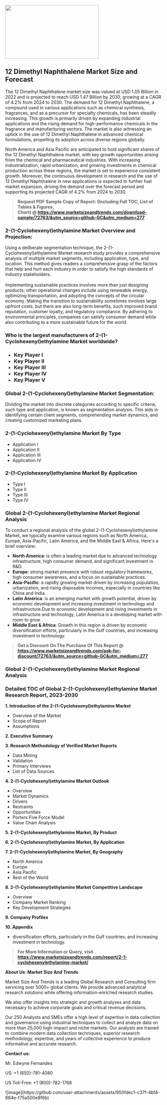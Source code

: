 <p><img class="alignnone size-medium wp-image-20088" src="https://ffe5etoiles.com/wp-content/uploads/2024/12/MST1-300x171.png" alt="" width="300" height="171" /></p><h2>12 Dimethyl Naphthalene Market Size and Forecast</h2><p>The 12 Dimethyl Naphthalene market size was valued at USD 1.05 Billion in 2022 and is projected to reach USD 1.47 Billion by 2030, growing at a CAGR of 4.2% from 2024 to 2030. The demand for 12 Dimethyl Naphthalene, a compound used in various applications such as chemical synthesis, fragrances, and as a precursor for specialty chemicals, has been steadily increasing. This growth is primarily driven by expanding industrial applications and the rising demand for high-performance chemicals in the fragrance and manufacturing sectors. The market is also witnessing an uptick in the use of 12 Dimethyl Naphthalene in advanced chemical formulations, propelling its adoption across diverse regions globally.</p><p>North America and Asia Pacific are anticipated to hold significant shares of the 12 Dimethyl Naphthalene market, with key growth opportunities arising from the chemical and pharmaceutical industries. With increasing industrialization, rapid urbanization, and growing investments in chemical production across these regions, the market is set to experience consistent growth. Moreover, the continuous development in research and the use of 12 Dimethyl Naphthalene in new applications is expected to further fuel market expansion, driving the demand over the forecast period and supporting its projected CAGR of 4.2% from 2024 to 2030.</p></p><blockquote id="" class=""><strong>Request PDF Sample Copy of Report: (Including Full TOC, List of Tables &amp; Figures, Chart)&nbsp;@&nbsp;<strong><a href="https://www.marketsizeandtrends.com/download-sample/72763/&utm_source=github-GC&utm_medium=277" target="_blank">https://www.marketsizeandtrends.com/download-sample/72763/&utm_source=github-GC&utm_medium=277</a></strong></strong></blockquote><h3 id="" class="">2-(1-Cyclohexenyl)ethylamine Market&nbsp;Overview and Projection:</h3><p id="" class="">Using a deliberate segmentation technique, the 2-(1-Cyclohexenyl)ethylamine Market research study provides a comprehensive analysis of multiple market segments, including application, type, and location. This method gives readers a comprehensive grasp of the factors that help and hurt each industry in order to satisfy the high standards of industry stakeholders. <br /> <br />Implementing sustainable practices involves more than just designing products; other operational changes include using renewable energy, optimizing transportation, and adopting the concepts of the circular economy. Making the transition to sustainability sometimes involves large upfront costs, but there are also long-term benefits, such improved brand reputation, customer loyalty, and regulatory compliance. By adhering to environmental principles, companies can satisfy consumer demand while also contributing to a more sustainable future for the world.</p><h3 id="" class="">Who is the largest manufacturers of&nbsp;2-(1-Cyclohexenyl)ethylamine Market worldwide?</h3><h3 class=""><p><ul><li>Key Player I </li><li> Key Player II </li><li> Key Player III </li><li> Key Player IV </li><li> Key Player V</li></ul></p></h3><h3 id="" class="">Global&nbsp;2-(1-Cyclohexenyl)ethylamine Market Segmentation:</h3><p id="" class="">Dividing the market into discrete categories according to specific criteria, such type and application, is known as segmentation analysis. This aids in identifying certain client segments, comprehending market dynamics, and creating customized marketing plans.</p><h3 id="" class="">2-(1-Cyclohexenyl)ethylamine Market&nbsp;By Type</h3><p><p><ul><li>Application I</li><li> Application II</li><li> Application III</li><li> Application IV</p></li></ul></p></p><h3 id="" class="">2-(1-Cyclohexenyl)ethylamine Market&nbsp;By Application</h3><p class=""><p><ul><li>Type I</li><li> Type II</li><li> Type III</li><li> Type IV</li></ul></p></p><h3 id="" class="">Global 2-(1-Cyclohexenyl)ethylamine Market Regional Analysis</h3><p id="" class="">To conduct a regional analysis of the global 2-(1-Cyclohexenyl)ethylamine Market, we typically examine various regions such as North America, Europe, Asia-Pacific, Latin America, and the Middle East &amp; Africa. Here's a brief overview:</p><ul><li><strong>North America</strong>: is often a leading market due to advanced technology infrastructure, high consumer demand, and significant investment in R&amp;D.</li><li><strong>Europe</strong>: strong market presence with robust regulatory frameworks, high consumer awareness, and a focus on sustainable practices.</li><li><strong>Asia-Pacific</strong>: a rapidly growing market driven by increasing population, urbanization, and rising disposable incomes, especially in countries like China and India.</li><li><strong>Latin America</strong>: is an emerging market with growth potential, driven by economic development and increasing investment in technology and infrastructure.Due to economic development and rising investments in infrastructure and technology, Latin America is a developing market with room to grow.</li><li><strong>Middle East &amp; Africa</strong>: Growth in this region is driven by economic diversification efforts, particularly in the Gulf countries, and increasing investment in technology.</li></ul><blockquote id="" class=""><strong>Get a Discount On The Purchase Of This Report @ <strong><a href="https://www.marketsizeandtrends.com/ask-for-discount/72763/&utm_source=github-GC&utm_medium=277" target="_blank">https://www.marketsizeandtrends.com/ask-for-discount/72763/&utm_source=github-GC&utm_medium=277</a></strong></strong></blockquote><h3 id="" class="">Global 2-(1-Cyclohexenyl)ethylamine Market Regional Analysis</h3><h3 id="" class="">Detailed TOC of Global 2-(1-Cyclohexenyl)ethylamine Market Research Report, 2023-2030</h3><p id="" class=""><strong>1. Introduction of the 2-(1-Cyclohexenyl)ethylamine Market</strong></p><ul><li>Overview of the Market</li><li>Scope of Report</li><li>Assumptions</li></ul><p id="" class=""><strong>2. Executive Summary</strong></p><p id="" class=""><strong>3. Research Methodology of Verified Market Reports</strong></p><ul><li>Data Mining</li><li>Validation</li><li>Primary Interviews</li><li>List of Data Sources</li></ul><p id="" class=""><strong>4. 2-(1-Cyclohexenyl)ethylamine Market Outlook</strong></p><ul><li>Overview</li><li>Market Dynamics</li><li>Drivers</li><li>Restraints</li><li>Opportunities</li><li>Porters Five Force Model</li><li>Value Chain Analysis</li></ul><p id="" class=""><strong>5. 2-(1-Cyclohexenyl)ethylamine Market, By Product</strong></p><p id="" class=""><strong>6. 2-(1-Cyclohexenyl)ethylamine Market, By Application</strong></p><p id="" class=""><strong>7. 2-(1-Cyclohexenyl)ethylamine Market, By Geography</strong></p><ul><li>North America</li><li>Europe</li><li>Asia Pacific</li><li>Rest of the World</li></ul><p id="" class=""><strong>8. 2-(1-Cyclohexenyl)ethylamine Market Competitive Landscape</strong></p><ul><li>Overview</li><li>Company Market Ranking</li><li>Key Development Strategies</li></ul><p id="" class=""><strong>9. Company Profiles</strong></p><p id="" class=""><strong>10. Appendix</strong></p><ul><li>diversification efforts, particularly in the Gulf countries, and increasing investment in technology.</li></ul><blockquote id="" class=""><strong>For More Information or Query, visit <strong><strong><a href="https://www.marketsizeandtrends.com/report/2-1-cyclohexenylethylamine-market/" target="_blank">https://www.marketsizeandtrends.com/report/2-1-cyclohexenylethylamine-market/</a></strong></strong></strong></blockquote><p id="" class=""><strong>About Us: Market Size And Trends</strong></p><p id="" class="">Market Size And Trends is a leading Global Research and Consulting firm servicing over 5000+ global clients. We provide advanced analytical research solutions while offering information-enriched research studies.</p><p id="" class="">We also offer insights into strategic and growth analyses and data necessary to achieve corporate goals and critical revenue decisions.</p><p id="" class="">Our 250 Analysts and SMEs offer a high level of expertise in data collection and governance using industrial techniques to collect and analyze data on more than 25,000 high-impact and niche markets. Our analysts are trained to combine modern data collection techniques, superior research methodology, expertise, and years of collective experience to produce informative and accurate research.</p><p id="" class=""><strong>Contact us:</strong></p><p id="" class="">Mr. Edwyne Fernandes</p><p id="" class="">US: +1 (650)-781-4080</p><p id="" class="">US Toll-Free: +1 (800)-782-1768</p>
![image](https://github.com/user-attachments/assets/950fdec1-c37f-4bf4-884e-f75a500e8f6b)
